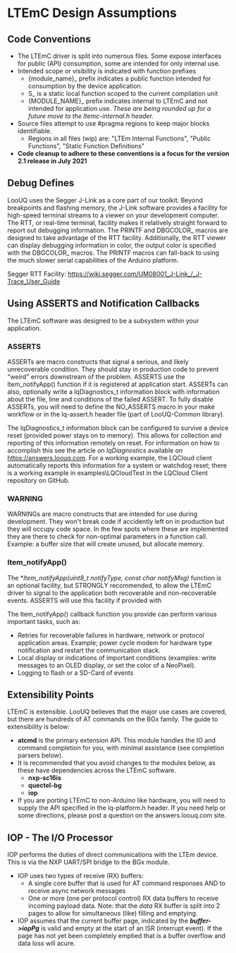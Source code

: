 # LTEmC Design Assumptions


## Code Conventions
* The LTEmC driver is split into numerous files. Some expose interfaces for public (API) consumption, some are intended for only internal use.
* Intended scope or visibility is indicated with function prefixes
    - {module_name}_ prefix indicates a public function intended for consumption by the device application.
    - S_ is a static local function scoped to the current compilation unit
    - {MODULE_NAME}_ prefix indicates internal to LTEmC and not intended for application use. *These are being rounded up for a future move to the ltemc-internal.h header.*
* Source files attempt to use #pragma regions to keep major blocks identifiable.
    - Regions in all files (wip) are: "LTEm Internal Functions", "Public Functions", "Static Function Definitions"
* **Code cleanup to adhere to these conventions is a focus for the version 2.1 release in July 2021**


## Debug Defines
LooUQ uses the Segger J-Link as a core part of our toolkit. Beyond breakpoints and flashing memory, the J-Link software provides a facility for high-speed terminal streams to a viewer on your development computer. The RTT, or real-time terminal, facility makes it relatively straight forward to report out debugging information. The PRINTF and DBGCOLOR_ macros are designed to take advantage of the RTT facility. Additionally, the RTT viewer can display debugging information in color, the output color is specified with the DBGCOLOR_ macros. The PRINTF macros can fall-back to using the much slower serial capabilities of the Arduino platform. 

Segger RTT Facility: https://wiki.segger.com/UM08001_J-Link_/_J-Trace_User_Guide


## Using ASSERTS and Notification Callbacks
The LTEmC software was designed to be a subsystem within your application. 

### ASSERTS
ASSERTs are macro constructs that signal a serious, and likely unrecoverable condition. They should stay in production code to prevent "weird" errors downstream of the problem. ASSERTS use the ltem_notifyApp() function if it is registered at application start. ASSERTs can also, optionally write a lqDiagnostics_t information block with information about the file, line and conditions of the failed ASSERT. To fully disable ASSERTs, you will need to define the NO_ASSERTS macro in your make workflow or in the lq-assert.h header file (part of LooUQ-Common library).

The lqDiagnostics_t information block can be configured to survive a device reset (provided power stays on to memory). This allows for collection and reporting of this information remotely on reset. For information on how to accomplish this see the article on *lqDiagnostics* available on https://answers.loouq.com. For a working example, the LQCloud client automatically reports this information for a system or watchdog reset; there is a working example in examples\LQCloudTest in the LQCloud Client repository on GitHub.

### WARNING 
WARNINGs are macro constructs that are intended for use during development. They won't break code if accidently left on in production but they will occupy code space. In the few spots where these are implemented they are there to check for non-optimal parameters in a function call. Example: a buffer size that will create unused, but allocate memory.

### ltem_notifyApp()
The **ltem_notifyApp(uint8_t notifyType, const char *notifyMsg)** function is an optional facility, but STRONGLY recommended, to allow the LTEmC driver to signal to the application both recoverable and non-recoverable events. ASSERTS will use this facility if provided with 

The ltem_notifyApp() callback function you provide can perform various important tasks, such as:
* Retries for recoverable failures in hardware, network or protocol application areas. Example; power cycle modem for hardware type notification and restart the communication stack.
* Local display or indications of important conditions (examples: write messages to an OLED display, or set the color of a NeoPixel).
* Logging to flash or a SD-Card of events


## Extensibility Points
LTEmC is extensible. LooUQ believes that the major use cases are covered, but there are hundreds of AT commands on the BGx family. The guide to extensibility is below:
* **atcmd** is the primary extension API. This module handles the IO and command completion for you, with minimal assistance (see completion parsers below).
* It is recommended that you avoid changes to the modules below, as these have dependencies across the LTEmC software.
    - **nxp-sc16is**
    - **quectel-bg**
    - **iop** 
* If you are porting LTEmC to non-Arduino like hardware, you will need to supply the API specified in the lq-platform.h header. If you need help or some directions, please post a question on the answers.loouq.com site.


## IOP - The I/O Processor
IOP performs the duties of direct communications with the LTEm device. This is via the NXP UART/SPI bridge to the BGx module.

* IOP uses two types of receive (RX) buffers: 
  - A single core buffer that is used for AT command responses AND to receive async network messages
  - One or more (one per protocol control) RX data buffers to receive incoming payload data. Note: that the *data* RX buffer is split into 2 pages to allow for simultaneous (like) filling and emptying.
* IOP assumes that the current buffer page, indicated by the ***buffer->iopPg*** is valid and empty at the start of an ISR (interrupt event). If the page has not yet been completely emptied that is a buffer overflow and data loss will acure.

